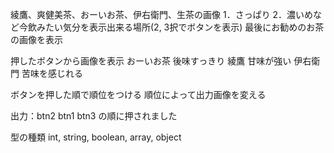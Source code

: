 綾鷹、爽健美茶、おーいお茶、伊右衛門、生茶の画像
1．さっぱり 2．濃いめなど今飲みたい気分を表示出来る場所(2, 3択でボタンを表示)
最後にお勧めのお茶の画像を表示

押したボタンから画像を表示
おーいお茶 後味すっきり
綾鷹 甘味が強い
伊右衛門 苦味を感じれる

ボタンを押した順で順位をつける
順位によって出力画像を変える

出力：btn2 btn1 btn3 の順に押されました

型の種類
int, string, boolean, array, object
